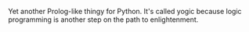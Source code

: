 Yet another Prolog-like thingy for Python. It's called yogic because logic programming is another step on the path to enlightenment.
